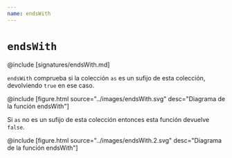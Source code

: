 ```yaml
---
name: endsWith
---
```


# `endsWith`

@include [signatures/endsWith.md]

`endsWith` comprueba si la colección `as` es un sufijo de esta colección, devolviendo `true` en ese caso.

@include [figure.html source="../images/endsWith.svg" desc="Diagrama de la función endsWith"]

Si `as` no es un sufijo de esta colección entonces esta función devuelve `false`.

@include [figure.html source="../images/endsWith.2.svg" desc="Diagrama de la función endsWith"]
